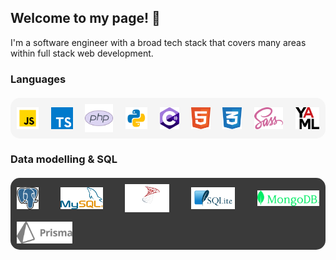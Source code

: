## Welcome to my page! 👋
I'm a software engineer with a broad tech stack that covers many areas within full stack web development.

### Languages
<div align=center style="display: flex; flex-wrap: wrap; justify-content: space-between; align-items: center; gap: 15px; background: whitesmoke; border-radius: 15px; margin: 20px 0; padding: 10px;">
  <img src="assets/js.svg" height=35>
  <img src="assets/ts.svg" height=35>
  <img src="assets/php.svg" height=45>
  <img src="assets/py.svg" height=35>
  <img src="assets/c--4.svg" height=35>
  <img src="assets/html.svg" height=35>
  <img src="assets/css.svg" height=35>
  <img src="assets/sass.svg" height=35>
  <img src="assets/yaml.svg" height=35>
</div>

### Data modelling & SQL
<div align=center style="display: flex; flex-wrap: wrap; justify-content: space-between; align-items: center; gap: 15px; background: #3A3A3A; border-radius: 15px; margin: 20px 0; padding: 10px;">
  <img src="assets/psql.svg" height=35>
  <img src="assets/mysql.svg" height=35>
  <img src="assets/mssql.svg" height=45>
  <img src="assets/sqlite.svg" height=35>
  <img src="assets/mongodb.svg" height=25>
  <img src="assets/prisma.svg" height=35>
</div>

<!--
**majid-L/majid-L** is a ✨ _special_ ✨ repository because its `README.md` (this file) appears on your GitHub profile.

Here are some ideas to get you started:

- 🔭 I’m currently working on ...
- 🌱 I’m currently learning ...
- 👯 I’m looking to collaborate on ...
- 🤔 I’m looking for help with ...
- 💬 Ask me about ...
- 📫 How to reach me: ...
- 😄 Pronouns: ...
- ⚡ Fun fact: ...
-->
